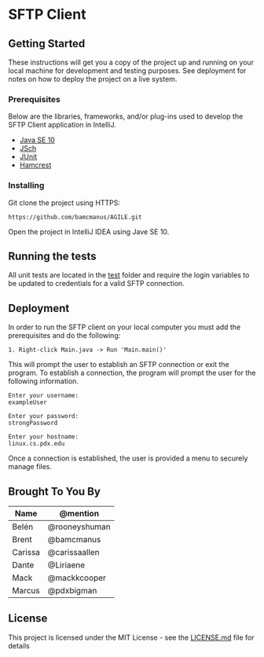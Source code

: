 # SFTP Client 

## Getting Started

These instructions will get you a copy of the project up and running on your local machine for development and testing purposes. See deployment for notes on how to deploy the project on a live system.

### Prerequisites

Below are the libraries, frameworks, and/or plug-ins used to develop the SFTP Client application in IntelliJ.
* [Java SE 10](http://www.oracle.com/technetwork/java/javase/downloads/jdk10-downloads-4416644.html)
* [JSch](http://www.jcraft.com/jsch/)
* [JUnit](https://github.com/junit-team/junit4/blob/master/doc/ReleaseNotes4.12.md)
* [Hamcrest](http://hamcrest.org/JavaHamcrest/)

### Installing

Git clone the project using HTTPS: 

```
https://github.com/bamcmanus/AGILE.git
```

Open the project in IntelliJ IDEA using Jave SE 10.

## Running the tests

All unit tests are located in the [test](src/test/java/) folder and require the login variables to be updated to credentials for a valid SFTP connection.

## Deployment

In order to run the SFTP client on your local computer you must add the prerequisites and do the following:

```
1. Right-click Main.java -> Run 'Main.main()'
```

This will prompt the user to establish an SFTP connection or exit the program. To establish a connection, the program will prompt the user for the following information.

```
Enter your username:
exampleUser
```
```
Enter your password:
strongPassword
```
```
Enter your hostname:
linux.cs.pdx.edu
```
Once a connection is established, the user is provided a menu to securely manage files.

## Brought To You By
|   Name    |    @mention   |
|-----------|---------------|
|   Belén   | @rooneyshuman |
|   Brent   | @bamcmanus    |
|  Carissa  | @carissaallen |
|   Dante   | @Liriaene     |
|   Mack    | @mackkcooper  |
|  Marcus   | @pdxbigman    |

## License

This project is licensed under the MIT License - see the [LICENSE.md](https://github.com/bamcmanus/AGILE/blob/master/LICENSE) file for details
